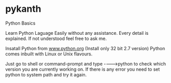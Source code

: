 pykanth
=======

Python Basics 

Learn Python Laguage Easily without any assistance. 
Every detail is explained. If not understood feel free to ask me.

Insatall Python from www.python.org (Install only 32 bit 2.7 version)
Python comes inbuilt with Linux or Unix flavours.

Just go to shell or command-prompt and type
 ---->python
to check which version you are currently working on.
If there is any error you need to set python to system path and try it again.

